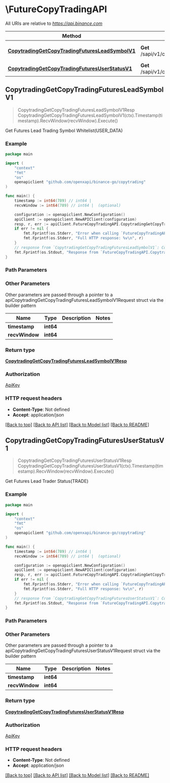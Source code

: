 # \FutureCopyTradingAPI

All URIs are relative to *https://api.binance.com*

Method | HTTP request | Description
------------- | ------------- | -------------
[**CopytradingGetCopyTradingFuturesLeadSymbolV1**](FutureCopyTradingAPI.md#CopytradingGetCopyTradingFuturesLeadSymbolV1) | **Get** /sapi/v1/copyTrading/futures/leadSymbol | Get Futures Lead Trading Symbol Whitelist(USER_DATA)
[**CopytradingGetCopyTradingFuturesUserStatusV1**](FutureCopyTradingAPI.md#CopytradingGetCopyTradingFuturesUserStatusV1) | **Get** /sapi/v1/copyTrading/futures/userStatus | Get Futures Lead Trader Status(TRADE)



## CopytradingGetCopyTradingFuturesLeadSymbolV1

> CopytradingGetCopyTradingFuturesLeadSymbolV1Resp CopytradingGetCopyTradingFuturesLeadSymbolV1(ctx).Timestamp(timestamp).RecvWindow(recvWindow).Execute()

Get Futures Lead Trading Symbol Whitelist(USER_DATA)



### Example

```go
package main

import (
	"context"
	"fmt"
	"os"
	openapiclient "github.com/openxapi/binance-go/copytrading"
)

func main() {
	timestamp := int64(789) // int64 | 
	recvWindow := int64(789) // int64 |  (optional)

	configuration := openapiclient.NewConfiguration()
	apiClient := openapiclient.NewAPIClient(configuration)
	resp, r, err := apiClient.FutureCopyTradingAPI.CopytradingGetCopyTradingFuturesLeadSymbolV1(context.Background()).Timestamp(timestamp).RecvWindow(recvWindow).Execute()
	if err != nil {
		fmt.Fprintf(os.Stderr, "Error when calling `FutureCopyTradingAPI.CopytradingGetCopyTradingFuturesLeadSymbolV1``: %v\n", err)
		fmt.Fprintf(os.Stderr, "Full HTTP response: %v\n", r)
	}
	// response from `CopytradingGetCopyTradingFuturesLeadSymbolV1`: CopytradingGetCopyTradingFuturesLeadSymbolV1Resp
	fmt.Fprintf(os.Stdout, "Response from `FutureCopyTradingAPI.CopytradingGetCopyTradingFuturesLeadSymbolV1`: %v\n", resp)
}
```

### Path Parameters



### Other Parameters

Other parameters are passed through a pointer to a apiCopytradingGetCopyTradingFuturesLeadSymbolV1Request struct via the builder pattern


Name | Type | Description  | Notes
------------- | ------------- | ------------- | -------------
 **timestamp** | **int64** |  | 
 **recvWindow** | **int64** |  | 

### Return type

[**CopytradingGetCopyTradingFuturesLeadSymbolV1Resp**](CopytradingGetCopyTradingFuturesLeadSymbolV1Resp.md)

### Authorization

[ApiKey](../README.md#ApiKey)

### HTTP request headers

- **Content-Type**: Not defined
- **Accept**: application/json

[[Back to top]](#) [[Back to API list]](../README.md#documentation-for-api-endpoints)
[[Back to Model list]](../README.md#documentation-for-models)
[[Back to README]](../README.md)


## CopytradingGetCopyTradingFuturesUserStatusV1

> CopytradingGetCopyTradingFuturesUserStatusV1Resp CopytradingGetCopyTradingFuturesUserStatusV1(ctx).Timestamp(timestamp).RecvWindow(recvWindow).Execute()

Get Futures Lead Trader Status(TRADE)



### Example

```go
package main

import (
	"context"
	"fmt"
	"os"
	openapiclient "github.com/openxapi/binance-go/copytrading"
)

func main() {
	timestamp := int64(789) // int64 | 
	recvWindow := int64(789) // int64 |  (optional)

	configuration := openapiclient.NewConfiguration()
	apiClient := openapiclient.NewAPIClient(configuration)
	resp, r, err := apiClient.FutureCopyTradingAPI.CopytradingGetCopyTradingFuturesUserStatusV1(context.Background()).Timestamp(timestamp).RecvWindow(recvWindow).Execute()
	if err != nil {
		fmt.Fprintf(os.Stderr, "Error when calling `FutureCopyTradingAPI.CopytradingGetCopyTradingFuturesUserStatusV1``: %v\n", err)
		fmt.Fprintf(os.Stderr, "Full HTTP response: %v\n", r)
	}
	// response from `CopytradingGetCopyTradingFuturesUserStatusV1`: CopytradingGetCopyTradingFuturesUserStatusV1Resp
	fmt.Fprintf(os.Stdout, "Response from `FutureCopyTradingAPI.CopytradingGetCopyTradingFuturesUserStatusV1`: %v\n", resp)
}
```

### Path Parameters



### Other Parameters

Other parameters are passed through a pointer to a apiCopytradingGetCopyTradingFuturesUserStatusV1Request struct via the builder pattern


Name | Type | Description  | Notes
------------- | ------------- | ------------- | -------------
 **timestamp** | **int64** |  | 
 **recvWindow** | **int64** |  | 

### Return type

[**CopytradingGetCopyTradingFuturesUserStatusV1Resp**](CopytradingGetCopyTradingFuturesUserStatusV1Resp.md)

### Authorization

[ApiKey](../README.md#ApiKey)

### HTTP request headers

- **Content-Type**: Not defined
- **Accept**: application/json

[[Back to top]](#) [[Back to API list]](../README.md#documentation-for-api-endpoints)
[[Back to Model list]](../README.md#documentation-for-models)
[[Back to README]](../README.md)

